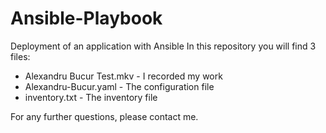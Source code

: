 # Ansible-Playbook
Deployment of an application with Ansible
In this repository you will find 3 files:
- Alexandru Bucur Test.mkv - I recorded my work
- Alexandru-Bucur.yaml - The configuration file
- inventory.txt - The inventory file

For any further questions, please contact me.
